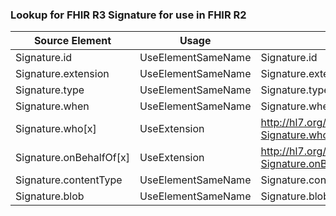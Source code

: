 ### Lookup for FHIR R3 Signature for use in FHIR R2

| Source Element | Usage | Target |
| -------------- | ----- | ------ |
| Signature.id | UseElementSameName | Signature.id |
| Signature.extension | UseElementSameName | Signature.extension |
| Signature.type | UseElementSameName | Signature.type |
| Signature.when | UseElementSameName | Signature.when |
| Signature.who[x] | UseExtension | http://hl7.org/fhir/3.0/StructureDefinition/extension-Signature.who |
| Signature.onBehalfOf[x] | UseExtension | http://hl7.org/fhir/3.0/StructureDefinition/extension-Signature.onBehalfOf |
| Signature.contentType | UseElementSameName | Signature.contentType |
| Signature.blob | UseElementSameName | Signature.blob |
